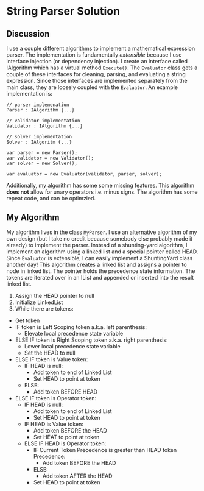 # String Parser Solution

## Discussion
I use a couple different algorithms to implement a mathematical expression parser.
The implementation is fundamentally _extensible_ because I use interface injection
(or dependency injection). I create an interface called IAlgorithm which has a 
virtual method `Execute()`. The `Evaluator` class gets a couple of these interfaces
for cleaning, parsing, and evaluating a string expression. Since those interfaces
are implemented separately from the main class, they are loosely coupled with the
`Evaluator`. An example implementation is:
```
// parser implemenation
Parser : IAlgorithm {...}

// validator implementation
Validator : IAlgorithm {...}

// solver implementation
Solver : IAlgoritm {...}

var parser = new Parser();
var validator = new Validator();
var solver = new Solver();

var evaluator = new Evaluator(validator, parser, solver);
```

Additionally, my algorithm has some some missing features. This algorithm __does not__ allow for unary operators i.e. minus signs. The algorithm has some repeat code, and can be optimzied. 


## My Algorithm
My algorithm lives in the class `MyParser`. I use an alternative algorithm of my own design (but I take no credit because somebody else probably made it already) to implement the parser. Instead of a shunting-yard algorithm, I implement an algorithm using a linked list and a special pointer called HEAD. Since `Evaluator` is extensible, I can easily implement a ShuntingYard class another day! This algorithm creates a linked list and assigns a pointer to node in linked list. The pointer holds the precedence state information. The tokens are iterated over in an IList and appended or inserted into the result linked list.

1. Assign the HEAD pointer to null
2. Initialize LinkedList
3. While there are tokens:
  - Get token
  - IF token is Left Scoping token a.k.a. left parenthesis:
    - Elevate local precedence state variable
  - ELSE IF token is Right Scoping token a.k.a. right parenthesis:
    - Lower local precedence state variable
    - Set the HEAD to null
  - ELSE IF token is Value token:
    - IF HEAD is null:
      - Add token to end of Linked List
      - Set HEAD to point at token
    - ELSE:
      - Add token BEFORE HEAD
  - ELSE IF token is Operator token:
    - IF HEAD is null:
      - Add token to end of Linked List
      - Set HEAD to point at token
    - IF HEAD is Value token:
      - Add token BEFORE the HEAD
      - Set HEAT to point at token
    - ELSE IF HEAD is Operator token:
      - IF Current Token Precedence is greater than HEAD token Precedence:
        - Add token BEFORE the HEAD
      - ELSE:
        - Add token AFTER the HEAD
      - Set HEAD to point at token

